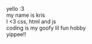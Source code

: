 yello :3 <br> 
my name is kris <br>
I <3 css, html and js <br>
coding is my goofy lil fun hobby<br>
yippee!! 



<!---
stone-soap/stone-soap is a ✨ special ✨ repository because its `README.md` (this file) appears on your GitHub profile.
You can click the Preview link to take a look at your changes.
--->
